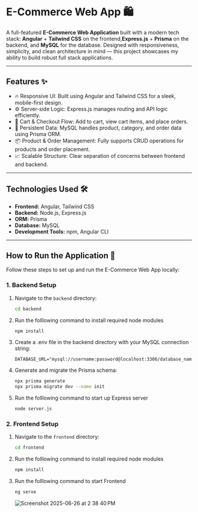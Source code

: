 # E-Commerce Web App 🛍️

A full-featured **E-Commerce Web Application** built with a modern tech stack: **Angular** + **Tailwind CSS** on the frontend,**Express.js** + **Prisma** on the backend, and **MySQL** for the database. Designed with responsiveness, simplicity, and clean architecture in mind — this project showcases my ability to build robust full stack applications.



---

## Features ✨
- 🔥 Responsive UI: Built using Angular and Tailwind CSS for a sleek, mobile-first design.
- ⚙️ Server-side Logic: Express.js manages routing and API logic efficiently.
- 🛒 Cart & Checkout Flow: Add to cart, view cart items, and place orders.
- 💾 Persistent Data: MySQL handles product, category, and order data using Prisma ORM.
- 📦 Product & Order Management: Fully supports CRUD operations for products and order placement.
- 📈 Scalable Structure: Clear separation of concerns between frontend and backend.

---

## Technologies Used 🛠️
- **Frontend:** Angular, Tailwind CSS
- **Backend:** Node.js, Express.js
- **ORM:** Prisma
- **Database:** MySQL
- **Development Tools:** npm, Angular CLI

---

## How to Run the Application 🚀

Follow these steps to set up and run the E-Commerce Web App locally:

### 1. Backend Setup
1. Navigate to the `backend` directory:
   ```bash
   cd backend
   ```
2. Run the folllowing command to install required node modules
   ```bash
   npm install
   ```
3. Create a .env file in the backend directory with your MySQL connection string:
   ```env
   DATABASE_URL="mysql://username:password@localhost:3306/database_name"
   ```
4. Generate and migrate the Prisma schema:
   ```bash
   npx prisma generate
   npx prisma migrate dev --name init
   ```
5. Run the folllowing command to start up Express server
   ```bash
   node server.js
   ```
### 2. Frontend Setup
1. Navigate to the `frontend` directory:
   ```bash
   cd frontend
   ```
2. Run the folllowing command to install required node modules
   ```bash
   npm install
   ```
3. Run the folllowing command to start Frontend
   ```bash
   ng serve
   ```
   ![Screenshot 2025-06-26 at 2 38 40 PM](https://github.com/user-attachments/assets/ae4b958f-ffd9-4e1c-a3ee-a0c6c9327676)

